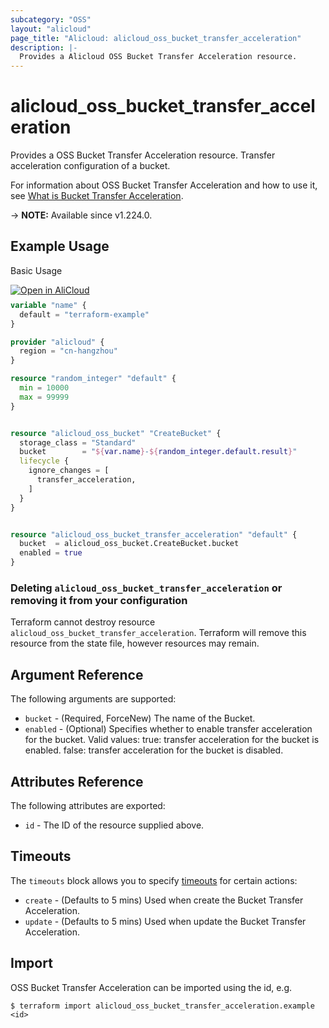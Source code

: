 ```yaml
---
subcategory: "OSS"
layout: "alicloud"
page_title: "Alicloud: alicloud_oss_bucket_transfer_acceleration"
description: |-
  Provides a Alicloud OSS Bucket Transfer Acceleration resource.
---
```


# alicloud_oss_bucket_transfer_acceleration

Provides a OSS Bucket Transfer Acceleration resource. Transfer acceleration configuration of a bucket.

For information about OSS Bucket Transfer Acceleration and how to use it, see [What is Bucket Transfer Acceleration](https://www.alibabacloud.com/help/en/oss/developer-reference/putbuckettransferacceleration).

-> **NOTE:** Available since v1.224.0.

## Example Usage

Basic Usage

<div style="display: block;margin-bottom: 40px;"><div class="oics-button" style="float: right;position: absolute;margin-bottom: 10px;">
  <a href="https://api.aliyun.com/terraform?resource=alicloud_oss_bucket_transfer_acceleration&exampleId=902fa53d-3c73-cdea-c3c6-acf529710ae9a8bd1b49&activeTab=example&spm=docs.r.oss_bucket_transfer_acceleration.0.902fa53d3c&intl_lang=EN_US" target="_blank">
    <img alt="Open in AliCloud" src="https://img.alicdn.com/imgextra/i1/O1CN01hjjqXv1uYUlY56FyX_!!6000000006049-55-tps-254-36.svg" style="max-height: 44px; max-width: 100%;">
  </a>
</div></div>

```terraform
variable "name" {
  default = "terraform-example"
}

provider "alicloud" {
  region = "cn-hangzhou"
}

resource "random_integer" "default" {
  min = 10000
  max = 99999
}


resource "alicloud_oss_bucket" "CreateBucket" {
  storage_class = "Standard"
  bucket        = "${var.name}-${random_integer.default.result}"
  lifecycle {
    ignore_changes = [
      transfer_acceleration,
    ]
  }
}


resource "alicloud_oss_bucket_transfer_acceleration" "default" {
  bucket  = alicloud_oss_bucket.CreateBucket.bucket
  enabled = true
}
```

### Deleting `alicloud_oss_bucket_transfer_acceleration` or removing it from your configuration

Terraform cannot destroy resource `alicloud_oss_bucket_transfer_acceleration`. Terraform will remove this resource from the state file, however resources may remain.

## Argument Reference

The following arguments are supported:
* `bucket` - (Required, ForceNew) The name of the Bucket.
* `enabled` - (Optional) Specifies whether to enable transfer acceleration for the bucket. Valid values: true: transfer acceleration for the bucket is enabled. false: transfer acceleration for the bucket is disabled.

## Attributes Reference

The following attributes are exported:
* `id` - The ID of the resource supplied above.

## Timeouts

The `timeouts` block allows you to specify [timeouts](https://developer.hashicorp.com/terraform/language/resources/syntax#operation-timeouts) for certain actions:
* `create` - (Defaults to 5 mins) Used when create the Bucket Transfer Acceleration.
* `update` - (Defaults to 5 mins) Used when update the Bucket Transfer Acceleration.

## Import

OSS Bucket Transfer Acceleration can be imported using the id, e.g.

```shell
$ terraform import alicloud_oss_bucket_transfer_acceleration.example <id>
```